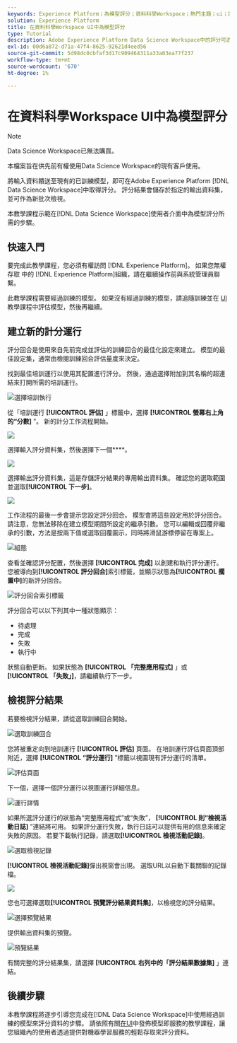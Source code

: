 ```yaml
---
keywords: Experience Platform；為模型評分；資料科學Workspace；熱門主題；ui；評分回合；評分結果
solution: Experience Platform
title: 在資料科學Workspace UI中為模型評分
type: Tutorial
description: Adobe Experience Platform Data Science Workspace中的評分可透過將輸入資料饋送至現有的已訓練模型來達成。 評分結果會儲存於指定的輸出資料集，並可作為新批次檢視。
exl-id: 00d6a872-d71a-47f4-8625-92621d4eed56
source-git-commit: 5d98dc0cbfaf3d17c909464311a33a03ea77f237
workflow-type: tm+mt
source-wordcount: '670'
ht-degree: 1%

---
```


# 在資料科學Workspace UI中為模型評分

>[!NOTE]
>
>Data Science Workspace已無法購買。
>
>本檔案旨在供先前有權使用Data Science Workspace的現有客戶使用。

將輸入資料饋送至現有的已訓練模型，即可在Adobe Experience Platform [!DNL Data Science Workspace]中取得評分。 評分結果會儲存於指定的輸出資料集，並可作為新批次檢視。

本教學課程示範在[!DNL Data Science Workspace]使用者介面中為模型評分所需的步驟。

## 快速入門

要完成此教學課程，您必須有權訪問 [!DNL Experience Platform]。 如果您無權存取 中的 [!DNL Experience Platform]組織，請在繼續操作前與系統管理員聯繫。

此教學課程需要經過訓練的模型。 如果沒有經過訓練的模型，請追隨訓練並在 [UI](./train-evaluate-model-ui.md) 教學課程中評估模型，然後再繼續。

## 建立新的計分運行

評分回合是使用來自先前完成並評估的訓練回合的最佳化設定來建立。 模型的最佳設定集，通常由檢閱訓練回合評估量度來決定。

找到最佳培訓運行以使用其配置進行評分。 然後，通過選擇附加到其名稱的超連結來打開所需的培訓運行。

![選擇培訓執行](../images/models-recipes/score/select-run.png)

從「培訓運行 **[!UICONTROL 評估]** 」標籤中，選擇 **[!UICONTROL 螢幕右上角的“分數]** ”。 新的計分工作流程開始。

![](../images/models-recipes/score/training_run_overview.png)

選擇輸入評分資料集，然後選擇下一個&#x200B;****。

![](../images/models-recipes/score/scoring_input.png)

選擇輸出評分資料集，這是存儲評分結果的專用輸出資料集。 確認您的選取範圍並選取&#x200B;**[!UICONTROL 下一步]**。

![](../images/models-recipes/score/scoring_results.png)

工作流程的最後一步會提示您設定評分回合。 模型會將這些設定用於評分回合。
請注意，您無法移除在建立模型期間所設定的繼承引數。 您可以編輯或回覆非繼承的引數，方法是按兩下值或選取回覆圖示，同時將滑鼠游標停留在專案上。

![組態](../images/models-recipes/score/configuration.png)

查看並確認評分配置，然後選擇 **[!UICONTROL 完成]**  以創建和執行評分運行。 您被導向到&#x200B;**[!UICONTROL 評分回合]**&#x200B;索引標籤，並顯示狀態為&#x200B;**[!UICONTROL 擱置中]**&#x200B;的新評分回合。

![評分回合索引標籤](../images/models-recipes/score/scoring_runs_tab.png)

評分回合可以以下列其中一種狀態顯示：
- 待處理
- 完成
- 失敗
- 執行中

狀態自動更新。 如果狀態為 **[!UICONTROL 「完整應用程式]** 」或 **[!UICONTROL 「失敗」]**，請繼續執行下一步。

## 檢視評分結果

若要檢視評分結果，請從選取訓練回合開始。

![選取訓練回合](../images/models-recipes/score/select-run.png)

您將被重定向到培訓運行 **[!UICONTROL 評估]** 頁面。 在培訓運行評估頁面頂部附近，選擇 **[!UICONTROL “評分運行]** ”標籤以視圖現有評分運行的清單。

![評估頁面](../images/models-recipes/score/view_scoring_runs.png)

下一個，選擇一個評分運行以視圖運行詳細信息。

![運行詳情](../images/models-recipes/score/view_details.png)

如果所選評分運行的狀態為“完整應用程式”或“失敗”， **[!UICONTROL 則“檢視活動日誌]** ”連結將可用。 如果評分運行失敗，執行日誌可以提供有用的信息來確定失敗的原因。 若要下載執行記錄，請選取&#x200B;**[!UICONTROL 檢視活動記錄]**。

![選取檢視記錄](../images/models-recipes/score/view_logs.png)

**[!UICONTROL 檢視活動記錄]**&#x200B;彈出視窗會出現。 選取URL以自動下載關聯的記錄檔。

![](../images/models-recipes/score/activity_logs.png)

您也可選擇選取&#x200B;**[!UICONTROL 預覽評分結果資料集]**，以檢視您的評分結果。

![選擇預覽結果](../images/models-recipes/score/view_results.png)

提供輸出資料集的預覽。

![預覽結果](../images/models-recipes/score/preview_results.png)

有關完整的評分結果集，請選擇 **[!UICONTROL 右列中的「評分結果數據集]** 」連結。

## 後續步驟

本教學課程將逐步引導您完成在[!DNL Data Science Workspace]中使用經過訓練的模型來評分資料的步驟。 請依照有關[在UI](./publish-model-service-ui.md)中發佈模型即服務的教學課程，讓您組織內的使用者透過提供對機器學習服務的輕鬆存取來評分資料。
